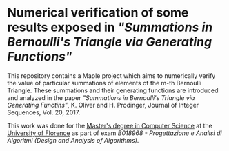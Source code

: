 # Numerical verification of some results exposed in *"Summations in Bernoulli's Triangle via Generating Functions"*

This repository contains a Maple project which aims to numerically verify the value of particular summations of elements of the m-th Bernoulli Triangle. These summations and their generating functions are introduced and analyzed in the paper *"Summations in Bernoulli's Triangle via Generating Functins"*, K. Oliver and H. Prodinger, Journal of Integer Sequences, Vol. 20, 2017.

This work was done for the [Master's degree in Computer Science](https://www.informaticamagistrale.unifi.it/) at the [University of Florence](https://www.unifi.it/) as part of exam *B018968 - Progettazione e Analisi di Algoritmi (Design and Analysis of Algorithms)*.
